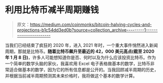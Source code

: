 # 利用比特币减半周期赚钱

> 原文：<https://medium.com/coinmonks/bitcoin-halving-cycles-and-projections-b1c54dd3ed0b?source=collection_archive---------1----------------------->

当我们已经结束了疯狂的 2020 年，进入 2021 年时，一个重大事件悄然进入新闻周期，那就是比特币。**随着比特币飙升至最近的 42，000 美元高点(截至 2020 年 1 月 8 日)**，许多人可能想知道你是否、何时以及为什么应该投资比特币。作为一个简单的数学头脑的家伙，我喜欢用 Excel 电子表格做基本的数学，比特币非常适合做基本的数学，因为它的所有信息都是公开的。当我回顾减半周期的历史，并根据当前减半周期预测其未来价格时，我将做这个基本的数学计算。